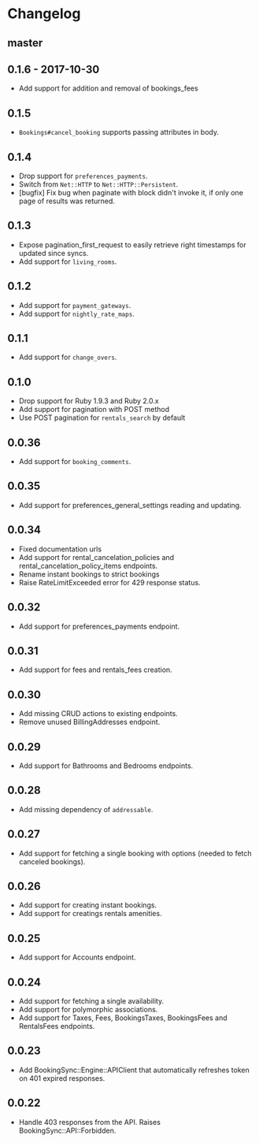 # Changelog

## master

## 0.1.6 - 2017-10-30

- Add support for addition and removal of bookings_fees

## 0.1.5

- `Bookings#cancel_booking` supports passing attributes in body.

## 0.1.4

- Drop support for `preferences_payments`.
- Switch from `Net::HTTP` to `Net::HTTP::Persistent`.
- [bugfix] Fix bug when paginate with block didn't invoke it, if only one page of results was returned.

## 0.1.3

- Expose pagination_first_request to easily retrieve right timestamps for updated since syncs.
- Add support for `living_rooms`.

## 0.1.2

- Add support for `payment_gateways`.
- Add support for `nightly_rate_maps`.

## 0.1.1

- Add support for `change_overs`.

## 0.1.0

- Drop support for Ruby 1.9.3 and Ruby 2.0.x
- Add support for pagination with POST method
- Use POST pagination for `rentals_search` by default

## 0.0.36

- Add support for `booking_comments`.

## 0.0.35

- Add support for preferences_general_settings reading and updating.

## 0.0.34

- Fixed documentation urls
- Add support for rental_cancelation_policies and rental_cancelation_policy_items endpoints.
- Rename instant bookings to strict bookings
- Raise RateLimitExceeded error for 429 response status.

## 0.0.32

- Add support for preferences_payments endpoint.

## 0.0.31

- Add support for fees and rentals_fees creation.

## 0.0.30

- Add missing CRUD actions to existing endpoints.
- Remove unused BillingAddresses endpoint.

## 0.0.29

- Add support for Bathrooms and Bedrooms endpoints.

## 0.0.28

- Add missing dependency of `addressable`.

## 0.0.27

- Add support for fetching a single booking with options (needed to fetch canceled bookings).

## 0.0.26

- Add support for creating instant bookings.
- Add support for creatings rentals amenities.

## 0.0.25

- Add support for Accounts endpoint.

## 0.0.24

- Add support for fetching a single availability.
- Add support for polymorphic associations.
- Add support for Taxes, Fees, BookingsTaxes, BookingsFees and RentalsFees endpoints.

## 0.0.23

- Add BookingSync::Engine::APIClient that automatically refreshes token on 401 expired responses.

## 0.0.22

- Handle 403 responses from the API. Raises BookingSync::API::Forbidden.
